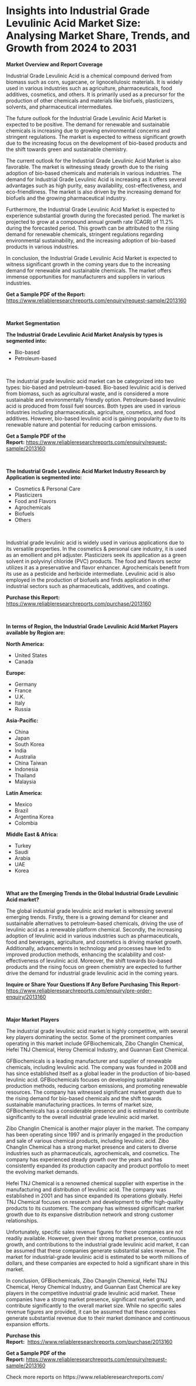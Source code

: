 <p><h1>Insights into Industrial Grade Levulinic Acid Market Size: Analysing Market Share, Trends, and Growth from 2024 to 2031</h1></p><p><strong>Market Overview and Report Coverage</strong></p>
<p><p>Industrial Grade Levulinic Acid is a chemical compound derived from biomass such as corn, sugarcane, or lignocellulosic materials. It is widely used in various industries such as agriculture, pharmaceuticals, food additives, cosmetics, and others. It is primarily used as a precursor for the production of other chemicals and materials like biofuels, plasticizers, solvents, and pharmaceutical intermediates.</p><p>The future outlook for the Industrial Grade Levulinic Acid Market is expected to be positive. The demand for renewable and sustainable chemicals is increasing due to growing environmental concerns and stringent regulations. The market is expected to witness significant growth due to the increasing focus on the development of bio-based products and the shift towards green and sustainable chemistry.</p><p>The current outlook for the Industrial Grade Levulinic Acid Market is also favorable. The market is witnessing steady growth due to the rising adoption of bio-based chemicals and materials in various industries. The demand for Industrial Grade Levulinic Acid is increasing as it offers several advantages such as high purity, easy availability, cost-effectiveness, and eco-friendliness. The market is also driven by the increasing demand for biofuels and the growing pharmaceutical industry.</p><p>Furthermore, the Industrial Grade Levulinic Acid Market is expected to experience substantial growth during the forecasted period. The market is projected to grow at a compound annual growth rate (CAGR) of 11.2% during the forecasted period. This growth can be attributed to the rising demand for renewable chemicals, stringent regulations regarding environmental sustainability, and the increasing adoption of bio-based products in various industries.</p><p>In conclusion, the Industrial Grade Levulinic Acid Market is expected to witness significant growth in the coming years due to the increasing demand for renewable and sustainable chemicals. The market offers immense opportunities for manufacturers and suppliers in various industries.</p></p>
<p><strong>Get a Sample PDF of the Report:</strong> <a href="https://www.reliableresearchreports.com/enquiry/request-sample/2013160">https://www.reliableresearchreports.com/enquiry/request-sample/2013160</a></p>
<p>&nbsp;</p>
<p><strong>Market Segmentation</strong></p>
<p><strong>The Industrial Grade Levulinic Acid Market Analysis by types is segmented into:</strong></p>
<p><ul><li>Bio-based</li><li>Petroleum-based</li></ul></p>
<p>&nbsp;</p>
<p><p>The industrial grade levulinic acid market can be categorized into two types: bio-based and petroleum-based. Bio-based levulinic acid is derived from biomass, such as agricultural waste, and is considered a more sustainable and environmentally friendly option. Petroleum-based levulinic acid is produced from fossil fuel sources. Both types are used in various industries including pharmaceuticals, agriculture, cosmetics, and food additives. However, bio-based levulinic acid is gaining popularity due to its renewable nature and potential for reducing carbon emissions.</p></p>
<p><strong>Get a Sample PDF of the Report:</strong>&nbsp;<a href="https://www.reliableresearchreports.com/enquiry/request-sample/2013160">https://www.reliableresearchreports.com/enquiry/request-sample/2013160</a></p>
<p>&nbsp;</p>
<p><strong>The Industrial Grade Levulinic Acid Market Industry Research by Application is segmented into:</strong></p>
<p><ul><li>Cosmetics & Personal Care</li><li>Plasticizers</li><li>Food and Flavors</li><li>Agrochemicals</li><li>Biofuels</li><li>Others</li></ul></p>
<p>&nbsp;</p>
<p><p>Industrial grade levulinic acid is widely used in various applications due to its versatile properties. In the cosmetics & personal care industry, it is used as an emollient and pH adjuster. Plasticizers seek its application as a green solvent in polyvinyl chloride (PVC) products. The food and flavors sector utilizes it as a preservative and flavor enhancer. Agrochemicals benefit from its use as a pesticide and herbicide intermediate. Levulinic acid is also employed in the production of biofuels and finds application in other industrial sectors such as pharmaceuticals, additives, and coatings.</p></p>
<p><strong>Purchase this Report:</strong>&nbsp; <a href="https://www.reliableresearchreports.com/purchase/2013160">https://www.reliableresearchreports.com/purchase/2013160</a></p>
<p>&nbsp;</p>
<p><strong>In terms of Region, the Industrial Grade Levulinic Acid Market Players available by Region are:</strong></p>
<p>
    <p> <strong> North America: </strong>
        <ul>
            <li>United States</li>
            <li>Canada</li>
        </ul>
        </p> 
    <p> <strong> Europe: </strong>
        <ul>
            <li>Germany</li>
            <li>France</li>
            <li>U.K.</li>
            <li>Italy</li>
            <li>Russia</li>
        </ul>
        </p> 
    <p> <strong> Asia-Pacific: </strong>
        <ul>
            <li>China</li>
            <li>Japan</li>
            <li>South Korea</li>
            <li>India</li>
            <li>Australia</li>
            <li>China Taiwan</li>
            <li>Indonesia</li>
            <li>Thailand</li>
            <li>Malaysia</li>
        </ul>
        </p> 
    <p> <strong> Latin America: </strong>
        <ul>
            <li>Mexico</li>
            <li>Brazil</li>
            <li>Argentina Korea</li>
            <li>Colombia</li>
        </ul>
        </p> 
    <p> <strong> Middle East & Africa: </strong>
        <ul>
            <li>Turkey</li>
            <li>Saudi</li>
            <li>Arabia</li>
            <li>UAE</li>
            <li>Korea</li>
        </ul>
    </p>
    </p>
<p>&nbsp;</p>
<p><strong>What are the Emerging Trends in the Global Industrial Grade Levulinic Acid market?</strong></p>
<p><p>The global industrial grade levulinic acid market is witnessing several emerging trends. Firstly, there is a growing demand for cleaner and sustainable alternatives to petroleum-based chemicals, driving the use of levulinic acid as a renewable platform chemical. Secondly, the increasing adoption of levulinic acid in various industries such as pharmaceuticals, food and beverages, agriculture, and cosmetics is driving market growth. Additionally, advancements in technology and processes have led to improved production methods, enhancing the scalability and cost-effectiveness of levulinic acid. Moreover, the shift towards bio-based products and the rising focus on green chemistry are expected to further drive the demand for industrial grade levulinic acid in the coming years.</p></p>
<p><strong>Inquire or Share Your Questions If Any Before Purchasing This Report</strong>- <a href="https://www.reliableresearchreports.com/enquiry/pre-order-enquiry/2013160">https://www.reliableresearchreports.com/enquiry/pre-order-enquiry/2013160</a></p>
<p>&nbsp;</p>
<p><strong>Major Market Players</strong></p>
<p><p>The industrial grade levulinic acid market is highly competitive, with several key players dominating the sector. Some of the prominent companies operating in this market include GFBiochemicals, Zibo Changlin Chemical, Hefei TNJ Chemical, Heroy Chemical Industry, and Guannan East Chemical.</p><p>GFBiochemicals is a leading manufacturer and supplier of renewable chemicals, including levulinic acid. The company was founded in 2008 and has since established itself as a global leader in the production of bio-based levulinic acid. GFBiochemicals focuses on developing sustainable production methods, reducing carbon emissions, and promoting renewable resources. The company has witnessed significant market growth due to the rising demand for bio-based chemicals and the shift towards sustainable manufacturing practices. In terms of market size, GFBiochemicals has a considerable presence and is estimated to contribute significantly to the overall industrial grade levulinic acid market.</p><p>Zibo Changlin Chemical is another major player in the market. The company has been operating since 1997 and is primarily engaged in the production and sale of various chemical products, including levulinic acid. Zibo Changlin Chemical has a strong market presence and caters to diverse industries such as pharmaceuticals, agrochemicals, and cosmetics. The company has experienced steady growth over the years and has consistently expanded its production capacity and product portfolio to meet the evolving market demands.</p><p>Hefei TNJ Chemical is a renowned chemical supplier with expertise in the manufacturing and distribution of levulinic acid. The company was established in 2001 and has since expanded its operations globally. Hefei TNJ Chemical focuses on research and development to offer high-quality products to its customers. The company has witnessed significant market growth due to its expansive distribution network and strong customer relationships.</p><p>Unfortunately, specific sales revenue figures for these companies are not readily available. However, given their strong market presence, continuous growth, and contributions to the industrial grade levulinic acid market, it can be assumed that these companies generate substantial sales revenue. The market for industrial-grade levulinic acid is estimated to be worth millions of dollars, and these companies are expected to hold a significant share in this market.</p><p>In conclusion, GFBiochemicals, Zibo Changlin Chemical, Hefei TNJ Chemical, Heroy Chemical Industry, and Guannan East Chemical are key players in the competitive industrial grade levulinic acid market. These companies have a strong market presence, significant market growth, and contribute significantly to the overall market size. While no specific sales revenue figures are provided, it can be assumed that these companies generate substantial revenue due to their market dominance and continuous expansion efforts.</p></p>
<p><strong>Purchase this Report:</strong>&nbsp;&nbsp;<a href="https://www.reliableresearchreports.com/purchase/2013160">https://www.reliableresearchreports.com/purchase/2013160</a></p>
<p></p>
<p><strong>Get a Sample PDF of the Report:</strong>&nbsp;<a href="https://www.reliableresearchreports.com/enquiry/request-sample/2013160">https://www.reliableresearchreports.com/enquiry/request-sample/2013160</a></p>
<p>Check more reports on https://www.reliableresearchreports.com/</p>